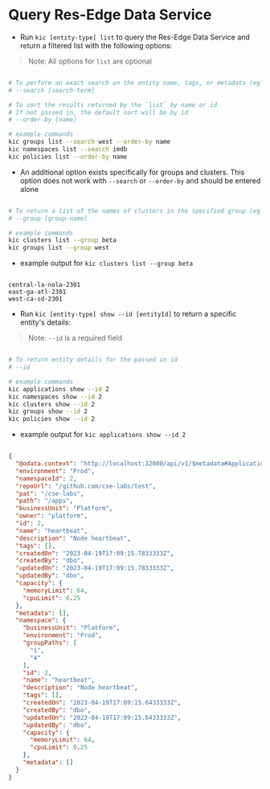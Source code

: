 # Query Res-Edge Data Service

- Run `kic [entity-type] list` to query the Res-Edge Data Service and return a filtered list with the following options:

> Note: All options for `list` are optional

```bash

# To perform an exact search on the entity name, tags, or metadata (eg. `imdb`, `west`) and will return all the information for any matches
# --search [search-term]

# To sort the results returned by the `list` by name or id
# If not passed in, the default sort will be by id
# --order-by [name]

# example commands
kic groups list --search west --order-by name
kic namespaces list --search imdb
kic policies list --order-by name

```

- An additional option exists specifically for groups and clusters. This option does not work with `--search` or `--order-by` and should be entered alone

```bash

# To return a list of the names of clusters in the specified group (eg. `beta`)
# --group [group-name]

# example commands
kic clusters list --group beta
kic groups list --group west

```

- example output for `kic clusters list --group beta`

```text

central-la-nola-2301
east-ga-atl-2301
west-ca-sd-2301

```

- Run `kic [entity-type] show --id [entityId]` to return a specific entity's details:

> Note: `--id` is a required field

```bash

# To return entity details for the passed in id
# --id

# example commands
kic applications show --id 2
kic namespaces show --id 2
kic clusters show --id 2
kic groups show --id 2
kic policies show --id 2

```

- example output for `kic applications show --id 2`

```json

{
  "@odata.context": "http://localhost:32080/api/v1/$metadata#Applications(namespace())/$entity",
  "environment": "Prod",
  "namespaceId": 2,
  "repoUrl": "/github.com/cse-labs/test",
  "pat": "/cse-labs",
  "path": "/apps",
  "businessUnit": "Platform",
  "owner": "platform",
  "id": 2,
  "name": "heartbeat",
  "description": "Node heartbeat",
  "tags": [],
  "createdOn": "2023-04-19T17:09:15.7833333Z",
  "createdBy": "dbo",
  "updatedOn": "2023-04-19T17:09:15.7833333Z",
  "updatedBy": "dbo",
  "capacity": {
    "memoryLimit": 64,
    "cpuLimit": 0.25
  },
  "metadata": [],
  "namespace": {
    "businessUnit": "Platform",
    "environment": "Prod",
    "groupPaths": [
      "1",
      "4"
    ],
    "id": 2,
    "name": "heartbeat",
    "description": "Node heartbeat",
    "tags": [],
    "createdOn": "2023-04-19T17:09:15.6433333Z",
    "createdBy": "dbo",
    "updatedOn": "2023-04-19T17:09:15.6433333Z",
    "updatedBy": "dbo",
    "capacity": {
      "memoryLimit": 64,
      "cpuLimit": 0.25
    },
    "metadata": []
  }
}

```
